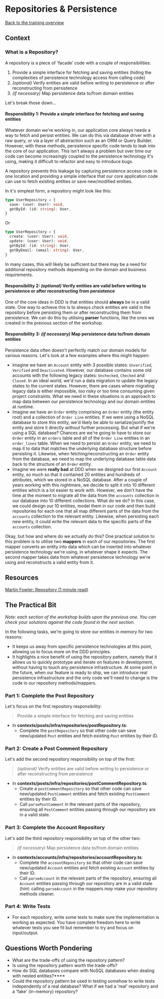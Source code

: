 # Repositories & Persistence

[Back to the training overview](https://github.com/PensionBee/ddd-workshop#ddd-workshop-overview)

## Context

### What is a Repository?

A repository is a piece of 'facade' code with a couple of responsibilities:

1. Provide a simple interface for fetching and saving entities (hiding the complexities of persistence technology access from calling code)
2. *(optional)* Verify entities are valid before writing to persistence or after reconstructing from persistence
3. *(if necessary)* Map persistence data to/from domain entities

Let's break those down...

#### Responsibility 1: Provide a simple interface for fetching and saving entities

Whatever domain we're working in, our application core always needs a way to fetch and persist entities. We can do this via database driver with a raw query, or via a layer of abstraction such as an ORM or Query Builder. However, with these methods, persistence specific code tends to leak into the core of our application. This isn't always a problem but over time our code can become increasingly coupled to the persistence technology it's using, making it difficult to refactor and easy to introduce bugs.

A repository prevents this leakage by capturing persistence access code in one location and providing a simple interface that our core application code can use to fetch existing entities or save new/modified entities.

In it's simplest form, a repository might look like this:

```ts
type UserRepository = {
  save: (user: User): void,
  getById: (id: string): User,
}
```

Or

```ts
type UserRepository = {
  create: (user: User): void,
  update: (user: User): void,
  getById: (id: string): User,
  getByEmail: (email: string): User,
}
```

In many cases, this will likely be sufficient but there may be a need for additional repository methods depending on the domain and business requirements.

#### Responsibility 2: *(optional)* Verify entities are valid before writing to persistence or after reconstructing from persistence

One of the core ideas in DDD is that entities should **always** be in a valid state. One way to achieve this is to always check entities are valid in the repository before persisting them or after reconstructing them from persistence. We can do this by utilising **parser** functions, like the ones we created in the previous section of the workshop.

#### Responsibility 3: *(if necessary)* Map persistence data to/from domain entities

Persistence data often doesn't perfectly match our domain models for various reasons. Let's look at a few examples where this might happen:

- Imagine we have an `Account` entity with 3 possible states: `Unverified`, `Verified` and `Deactivated`. However, our database contains some old accounts with the following legacy states: `Unchecked`, `Checked` and `Closed`. In an ideal world, we'd run a data migration to update the legacy states to the current states. However, there are cases where migrating legacy data is either impossible, too risky or too time consuming given project constraints. What we need in these situations is an approach to map data between our persistence technology and our domain entities at runtime.
- Imagine we have an `Order` entity comprising an `Order` entity (the entity root) and a collection of `Order Line` entities. If we were using a NoSQL database to store this entity, we'd likely be able to serialize/jsonify the entity and store it directly without further processing. But what if we're using a SQL database? Chances are we're going to have to store our `Order` entity in an `orders` table and all of the `Order Line` entities in an `order_lines` table. When we need to persist an `Order` entity, we need to map it to data that matches the underlying database structure before persisting it. Likewise, when fetching/reconstructing an `Order` entity from the database, we need to map the underlying database table data back to the structure of an `Order` entity.
- Imagine we were **really bad** at DDD when we designed our first `Account` entity, so much so that it contained 20 entities and hundreds of attributes, which we stored in a NoSQL database. After a couple of years working with this nightmare, we decide to split it into 10 different entities which is a lot easier to work with. However, we don't have the time at the moment to migrate all the data from the `accounts` collection in our database into 10 different collections. What do we do? In this case, we could design our 10 entities, model them in our code and then build repositories for each one that all map different parts of the data from the `accounts` collection to the relevant entity. Likewise, when persisting each new entity, it could write the relevant data to the specific parts of the `accounts` collection.

Okay, but how and where do we actually do this? One practical solution to this problem is to utilise two **mappers** in each of our repositories. The first mapper converts an entity into data which can be inserted into whatever persistence technology we're using, in whatever shape it expects. The second mapper takes data from whatever persistence technology we're using and reconstructs a valid entity from it.

## Resources

[Martin Fowler: Repository (1 minute read)](https://martinfowler.com/eaaCatalog/repository.html)

## The Practical Bit

*Note: each section of the workshop builds upon the previous one. You can check your solutions against the code found in the next section.*

In the following tasks, we're going to store our entities in memory for two reasons:

- It keeps us away from specific persistence technologies at this point, allowing us to focus more on the DDD principles.
- It highlights a nice benefit of using the repository pattern, namely that it allows us to quickly prototype and iterate on features in development, without having to touch any persistence infrastructure. At some point in the future, when our feature is ready to ship, we can introduce real persistence infrastructure and the only code we'll need to change is the code in our repository methods/mappers.

### Part 1: Complete the Post Repository

Let's focus on the first repository responsibility:

> Provide a simple interface for fetching and saving entities

- In **contexts/posts/infra/repositories/postRepository.ts**:
  - Complete the `postRepository` so that other code can save new/updated `Post` entities and fetch existing `Post` entities by their ID.

### Part 2: Create a Post Comment Repository

Let's add the second repository responsibility on top of the first:

> *(optional)* Verify entities are valid before writing to persistence or after reconstructing from persistence

- In **contexts/posts/infra/repositories/postCommentRepository.ts**:
  - Create a `postCommentRepository` so that other code can save new/updated `PostComment` entities and fetch existing `PostComment` entities by their ID.
  - Call `parsePostComment` in the relevant parts of the repository, ensuring all `PostComment` entities passing through our repository are in a valid state.

### Part 3: Complete the Account Repository

Let's add the third repository responsibility on top of the other two:

> *(if necessary)* Map persistence data to/from domain entities

- In **contexts/accounts/infra/repositories/accountRepository.ts**:
  - Complete the `accountRepository` so that other code can save new/updated `Account` entities and fetch existing `Account` entities by their ID.
  - Call `parseAccount` in the relevant parts of the repository, ensuring all `Account` entities passing through our repository are in a valid state (hint: calling `parseAccount` in the mappers *may* make your repository methods cleaner.

### Part 4: Write Tests

- For each repository, write some tests to make sure the implementation is working as expected. You have complete freedom here to write whatever tests you see fit but remember to try and focus on input/output.

## Questions Worth Pondering

- What are the trade-offs of using the repository pattern?
- Is using the repository pattern worth the trade-offs?
- How do SQL databases compare with NoSQL databases when dealing with nested entities?****
- Could the repository pattern be used in testing somehow to write tests independently of a real database? What if we had a 'real' repository and a 'fake' (in-memory) repository?
